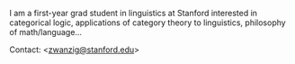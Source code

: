 I am a first-year grad student in linguistics at Stanford interested in categorical logic, applications of category theory to linguistics, philosophy of math/language...

Contact: &lt;zwanzig@stanford.edu>
